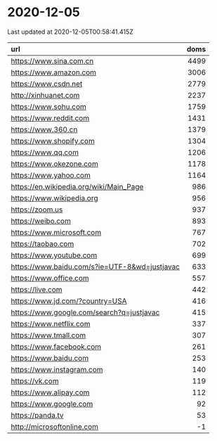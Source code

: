 # 2020-12-05

<!-- BEGIN -->
Last updated at 2020-12-05T00:58:41.415Z

url | doms
:- | -:
https://www.sina.com.cn | 4499
https://www.amazon.com | 3006
https://www.csdn.net | 2779
http://xinhuanet.com | 2237
https://www.sohu.com | 1759
https://www.reddit.com | 1431
https://www.360.cn | 1379
https://www.shopify.com | 1304
https://www.qq.com | 1206
https://www.okezone.com | 1178
https://www.yahoo.com | 1164
https://en.wikipedia.org/wiki/Main_Page | 986
https://www.wikipedia.org | 956
https://zoom.us | 937
https://weibo.com | 893
https://www.microsoft.com | 767
https://taobao.com | 702
https://www.youtube.com | 699
https://www.baidu.com/s?ie=UTF-8&wd=justjavac | 633
https://www.office.com | 557
https://live.com | 442
https://www.jd.com/?country=USA | 416
https://www.google.com/search?q=justjavac | 415
https://www.netflix.com | 337
https://www.tmall.com | 307
https://www.facebook.com | 261
https://www.baidu.com | 253
https://www.instagram.com | 140
https://vk.com | 119
https://www.alipay.com | 112
https://www.google.com | 92
https://panda.tv | 53
http://microsoftonline.com | -1
<!-- END -->
